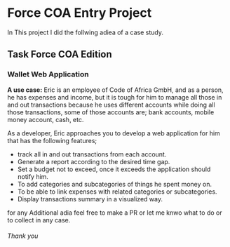 # ﻿Force COA Entry Project

In This project I did the follwing adiea of a case study.

## Task Force COA Edition

### Wallet Web Application

**A use case:** Eric is an employee of Code of Africa GmbH, and as a person, he has expenses and income, but it is tough for him to manage all those in and out transactions because he uses different accounts while doing all those transactions, some of those accounts are; bank accounts, mobile money account, cash, etc.

As a developer, Eric approaches you to develop a web application for him that has the following features;
- track all in and out transactions from each account.
- Generate a report according to the desired time gap.
- Set a budget not to exceed, once it exceeds the application should notify him.
- To add categories and subcategories of things he spent money on.
- To be able to link expenses with related categories or subcategories.
- Display transactions summary in a visualized way.

for any Additional adia feel free to make a PR or let me knwo what to do or to collect in any case.
###### Thank you

